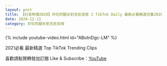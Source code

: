 ```yaml
---
layout: post
title: 【抖音熱搜2020】邓伦的腿长到无处安放 2 TikTok Daily 最新必看精選合集2020 12 13
date: 2020-12-13
category: 邓伦的腿长到无处安放
---
```


{% include youtube-video.html id="ABotnDgc-LM" %}

2021必看 最新精選 Top TikTok Trending Clips

喜歡請點贊轉發加訂閱 Like & Subscribe：[YouTube](https://www.youtube.com/channel/UCAoR7VcanIPd04uEq_GIylA/videos)

